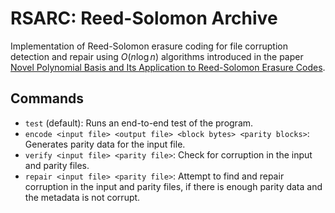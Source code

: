 # RSARC: Reed-Solomon Archive

Implementation of Reed-Solomon erasure coding for file corruption detection and repair using $O(n \log n)$ algorithms introduced in the paper [Novel Polynomial Basis and Its Application to Reed-Solomon Erasure Codes](https://arxiv.org/pdf/1404.3458).

## Commands

- `test` (default): Runs an end-to-end test of the program.
- `encode <input file> <output file> <block bytes> <parity blocks>`: Generates parity data for the input file.
- `verify <input file> <parity file>`: Check for corruption in the input and parity files.
- `repair <input file> <parity file>`: Attempt to find and repair corruption in the input and parity files, if there is enough parity data and the metadata is not corrupt.
